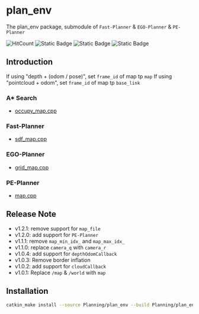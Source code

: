 # plan_env

The plan_env package, submodule of `Fast-Planner` & `EGO-Planner` & `PE-Planner`

![HitCount](https://img.shields.io/endpoint?url=https%3A%2F%2Fhits.dwyl.com%2FHuaYuXiao%2Fplan_env.json%3Fcolor%3Dpink)
![Static Badge](https://img.shields.io/badge/ROS-noetic-22314E?logo=ros)
![Static Badge](https://img.shields.io/badge/C%2B%2B-14-00599C?logo=cplusplus)
![Static Badge](https://img.shields.io/badge/Ubuntu-20.04.6-E95420?logo=ubuntu)


## Introduction

If using "depth + (odom / pose)", set `frame_id` of map tp `map`
If using "pointcloud + odom", set `frame_id` of map tp `base_link`

### A* Search

- [occupy_map.cpp](src%2Foccupy_map.cpp)

### Fast-Planner

- [sdf_map.cpp](src%2Fsdf_map.cpp)

### EGO-Planner

- [grid_map.cpp](src%2Fgrid_map.cpp)

### PE-Planner

- [map.cpp](src%2Fmap.cpp)


## Release Note

- v1.2.1: remove support for `map_file`
- v1.2.0: add support for `PE-Planner`
- v1.1.1: remove `map_min_idx_` and `map_max_idx_`
- v1.1.0: replace `camera_q` with `camera_r`
- v1.0.4: add support for `depthOdomCallback`
- v1.0.3: Remove border inflation
- v1.0.2: add support for `cloudCallback`
- v1.0.1: Replace `/map` & `/world` with `map`


## Installation

```bash
catkin_make install --source Planning/plan_env --build Planning/plan_env/build
```
